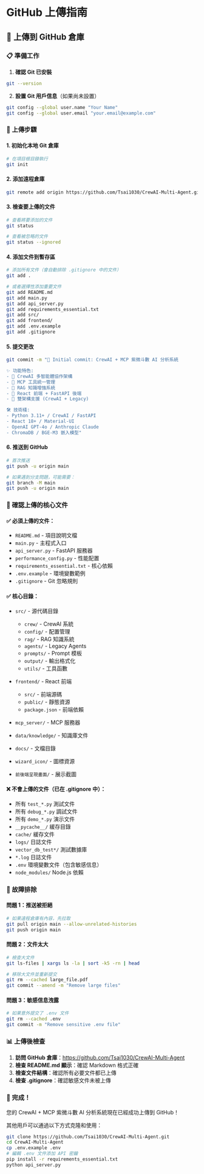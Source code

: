 # GitHub 上傳指南

## 🎯 上傳到 GitHub 倉庫

### 📋 準備工作

1. **確認 Git 已安裝**
```bash
git --version
```

2. **設置 Git 用戶信息**（如果尚未設置）
```bash
git config --global user.name "Your Name"
git config --global user.email "your.email@example.com"
```

### 🚀 上傳步驟

#### 1. 初始化本地 Git 倉庫
```bash
# 在項目根目錄執行
git init
```

#### 2. 添加遠程倉庫
```bash
git remote add origin https://github.com/Tsai1030/CrewAI-Multi-Agent.git
```

#### 3. 檢查要上傳的文件
```bash
# 查看將要添加的文件
git status

# 查看被忽略的文件
git status --ignored
```

#### 4. 添加文件到暫存區
```bash
# 添加所有文件（會自動排除 .gitignore 中的文件）
git add .

# 或者選擇性添加重要文件
git add README.md
git add main.py
git add api_server.py
git add requirements_essential.txt
git add src/
git add frontend/
git add .env.example
git add .gitignore
```

#### 5. 提交更改
```bash
git commit -m "🎉 Initial commit: CrewAI + MCP 紫微斗數 AI 分析系統

✨ 功能特色:
- 🤖 CrewAI 多智能體協作架構
- 🔧 MCP 工具統一管理
- 🧠 RAG 知識增強系統
- 📱 React 前端 + FastAPI 後端
- 🎨 雙架構支援 (CrewAI + Legacy)

🛠️ 技術棧:
- Python 3.11+ / CrewAI / FastAPI
- React 18+ / Material-UI
- OpenAI GPT-4o / Anthropic Claude
- ChromaDB / BGE-M3 嵌入模型"
```

#### 6. 推送到 GitHub
```bash
# 首次推送
git push -u origin main

# 如果遇到分支問題，可能需要：
git branch -M main
git push -u origin main
```

### 📁 確認上傳的核心文件

#### ✅ 必須上傳的文件：
- `README.md` - 項目說明文檔
- `main.py` - 主程式入口
- `api_server.py` - FastAPI 服務器
- `performance_config.py` - 性能配置
- `requirements_essential.txt` - 核心依賴
- `.env.example` - 環境變數範例
- `.gitignore` - Git 忽略規則

#### ✅ 核心目錄：
- `src/` - 源代碼目錄
  - `crew/` - CrewAI 系統
  - `config/` - 配置管理
  - `rag/` - RAG 知識系統
  - `agents/` - Legacy Agents
  - `prompts/` - Prompt 模板
  - `output/` - 輸出格式化
  - `utils/` - 工具函數

- `frontend/` - React 前端
  - `src/` - 前端源碼
  - `public/` - 靜態資源
  - `package.json` - 前端依賴

- `mcp_server/` - MCP 服務器
- `data/knowledge/` - 知識庫文件
- `docs/` - 文檔目錄
- `wizard_icon/` - 圖標資源
- `前後端呈現畫面/` - 展示截圖

#### ❌ 不會上傳的文件（已在 .gitignore 中）：
- 所有 `test_*.py` 測試文件
- 所有 `debug_*.py` 調試文件
- 所有 `demo_*.py` 演示文件
- `__pycache__/` 緩存目錄
- `cache/` 緩存文件
- `logs/` 日誌文件
- `vector_db_test*/` 測試數據庫
- `*.log` 日誌文件
- `.env` 環境變數文件（包含敏感信息）
- `node_modules/` Node.js 依賴

### 🔧 故障排除

#### 問題 1：推送被拒絕
```bash
# 如果遠程倉庫有內容，先拉取
git pull origin main --allow-unrelated-histories
git push origin main
```

#### 問題 2：文件太大
```bash
# 檢查大文件
git ls-files | xargs ls -la | sort -k5 -rn | head

# 移除大文件並重新提交
git rm --cached large_file.pdf
git commit --amend -m "Remove large files"
```

#### 問題 3：敏感信息洩露
```bash
# 如果意外提交了 .env 文件
git rm --cached .env
git commit -m "Remove sensitive .env file"
```

### 📊 上傳後檢查

1. **訪問 GitHub 倉庫**：https://github.com/Tsai1030/CrewAI-Multi-Agent
2. **檢查 README.md 顯示**：確認 Markdown 格式正確
3. **檢查文件結構**：確認所有必要文件都已上傳
4. **檢查 .gitignore**：確認敏感文件未被上傳

### 🎉 完成！

您的 CrewAI + MCP 紫微斗數 AI 分析系統現在已經成功上傳到 GitHub！

其他用戶可以通過以下方式克隆和使用：

```bash
git clone https://github.com/Tsai1030/CrewAI-Multi-Agent.git
cd CrewAI-Multi-Agent
cp .env.example .env
# 編輯 .env 文件添加 API 密鑰
pip install -r requirements_essential.txt
python api_server.py
```
